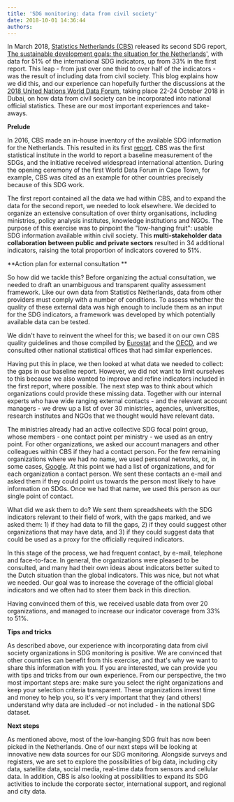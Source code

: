 ```yaml
---
title: 'SDG monitoring: data from civil society'
date: 2018-10-01 14:36:44
authors:
---
```


In March 2018, [Statistics Netherlands (CBS)](https://www.cbs.nl/en-gb) released
its second SDG report,
[The sustainable development goals: the situation for the Netherlands](https://www.cbs.nl/en-gb/publication/2018/10/the-sdgs-the-situation-for-the-netherlandshttps:/www.cbs.nl/en-gb/publication/2018/10/the-sdgs-the-situation-for-the-netherlands)',
with data for 51% of the international SDG indicators, up from 33% in the first
report. This leap - from just over one third to over half of the indicators -
was the result of including data from civil society. This blog explains how we
did this, and our experience can hopefully further the discussions at the
[2018 United Nations World Data Forum](//undataforum.org/), taking place 22-24
October 2018 in Dubai, on how data from civil society can be incorporated into
national official statistics. These are our most important experiences and
take-aways.

**Prelude**

In 2016, CBS made an in-house inventory of the available SDG information for the
Netherlands. This resulted in its first
[report](https://www.cbs.nl/en-gb/publication/2016/44/measuring-the-sdgs-an-initial-picture-for-the-netherlands).
CBS was the first statistical institute in the world to report a baseline
measurement of the SDGs, and the initiative received widespread international
attention. During the opening ceremony of the first World Data Forum in Cape
Town, for example, CBS was cited as an example for other countries precisely
because of this SDG work.

The first report contained all the data we had within CBS, and to expand the
data for the second report, we needed to look elsewhere. We decided to organize
an extensive consultation of over thirty organisations, including ministries,
policy analysis institutes, knowledge institutions and NGOs. The purpose of this
exercise was to pinpoint the "low-hanging fruit": usable SDG information
available within civil society. This **multi-stakeholder data collaboration
between public and private sectors** resulted in 34 additional indicators,
raising the total proportion of indicators covered to 51%.

**Action plan for external consultation **

So how did we tackle this? Before organizing the actual consultation, we needed
to draft an unambiguous and transparent quality assessment framework. Like our
own data from Statistics Netherlands, data from other providers must comply with
a number of conditions. To assess whether the quality of these external data was
high enough to include them as an input for the SDG indicators, a framework was
developed by which potentially available data can be tested.

We didn't have to reinvent the wheel for this; we based it on our own CBS
quality guidelines and those compiled by
[Eurostat](https://ec.europa.eu/eurostat) and the
[OECD](https://www.oecd.org/unitedstates/), and we consulted other national
statistical offices that had similar experiences.

Having put this in place, we then looked at what data we needed to collect: the
gaps in our baseline report. However, we did not want to limit ourselves to this
because we also wanted to improve and refine indicators included in the first
report, where possible. The next step was to think about which organizations
could provide these missing data. Together with our internal experts who have
wide ranging external contacts - and the relevant account managers - we drew up
a list of over 30 ministries, agencies, universities, research institutes and
NGOs that we thought would have relevant data.

The ministries already had an active collective SDG focal point group, whose
members - one contact point per ministry - we used as an entry point. For other
organizations, we asked our account managers and other colleagues within CBS if
they had a contact person. For the few remaining organizations where we had no
name, we used personal networks, or, in some cases,
[Google](https://google.com). At this point we had a list of organizations, and
for each organization a contact person. We sent these contacts an e-mail and
asked them if they could point us towards the person most likely to have
information on SDGs. Once we had that name, we used this person as our single
point of contact.

What did we ask them to do? We sent them spreadsheets with the SDG indicators
relevant to their field of work, with the gaps marked, and we asked them: 1) if
they had data to fill the gaps, 2) if they could suggest other organizations
that may have data, and 3) if they could suggest data that could be used as a
proxy for the officially required indicators.

In this stage of the process, we had frequent contact, by e-mail, telephone and
face-to-face. In general, the organizations were pleased to be consulted, and
many had their own ideas about indicators better suited to the Dutch situation
than the global indicators. This was nice, but not what we needed. Our goal was
to increase the coverage of the official global indicators and we often had to
steer them back in this direction.

Having convinced them of this, we received usable data from over 20
organizations, and managed to increase our indicator coverage from 33% to 51%.

**Tips and tricks**

As described above, our experience with incorporating data from civil society
organizations in SDG monitoring is positive. We are convinced that other
countries can benefit from this exercise, and that's why we want to share this
information with you. If you are interested, we can provide you with tips and
tricks from our own experience. From our perspective, the two most important
steps are: make sure you select the right organizations and keep your selection
criteria transparent. These organizations invest time and money to help you, so
it's very important that they (and others) understand why data are included -or
not included - in the national SDG dataset.

**Next steps**

As mentioned above, most of the low-hanging SDG fruit has now been picked in the
Netherlands. One of our next steps will be looking at innovative new data
sources for our SDG monitoring. Alongside surveys and registers, we are set to
explore the possibilities of big data, including city data, satellite data,
social media, real-time data from sensors and cellular data. In addition, CBS is
also looking at possibilities to expand its SDG activities to include the
corporate sector, international support, and regional and city data.
